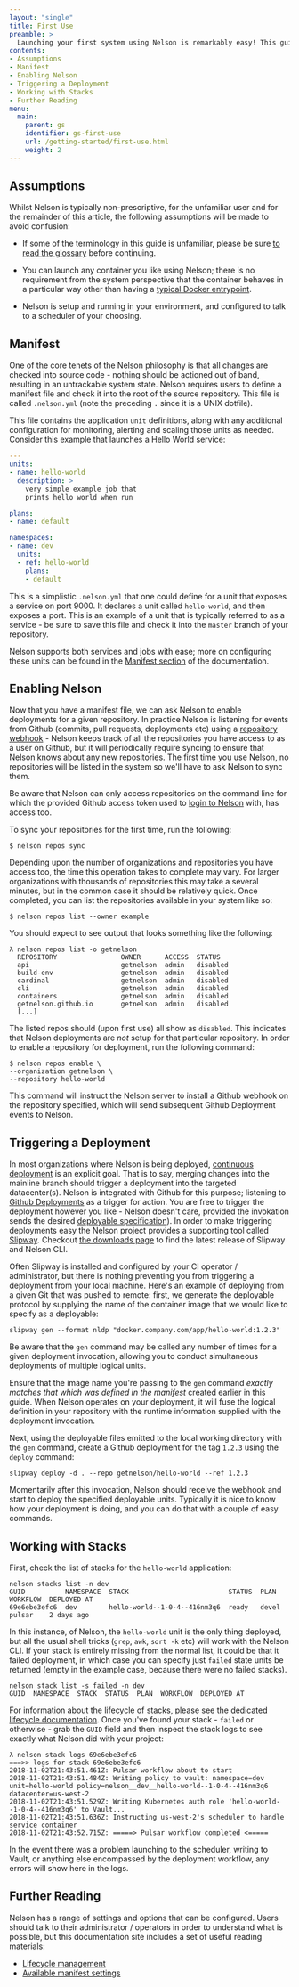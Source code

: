 ```yaml
---
layout: "single"
title: First Use
preamble: >
  Launching your first system using Nelson is remarkably easy! This guide walks you through how to get-going with Nelson and covers the high-level components needed to get an end to end solution.
contents:
- Assumptions
- Manifest
- Enabling Nelson
- Triggering a Deployment
- Working with Stacks
- Further Reading
menu:
  main:
    parent: gs
    identifier: gs-first-use
    url: /getting-started/first-use.html
    weight: 2
---
```


## Assumptions

Whilst Nelson is typically non-prescriptive, for the unfamiliar user and for the remainder of this article, the following assumptions will be made to avoid confusion:

* If some of the terminology in this guide is unfamiliar, please be sure [to read the glossary](https://getnelson.io/getting-started/) before continuing.

* You can launch any container you like using Nelson; there is no requirement from the system perspective that the container behaves in a particular way other than having a [typical Docker entrypoint](https://docs.docker.com/engine/reference/builder/#entrypoint).

* Nelson is setup and running in your environment, and configured to talk to a scheduler of your choosing.

## Manifest

One of the core tenets of the Nelson philosophy is that all changes are checked into source code - nothing should be actioned out of band, resulting in an untrackable system state. Nelson requires users to define a manifest file and check it into the root of the source repository. This file is called `.nelson.yml` (note the preceding `.` since it is a UNIX dotfile).

This file contains the application `unit` definitions, along with any additional configuration for monitoring, alerting and scaling those units as needed. Consider this example that launches a Hello World service:

```yaml
---
units:
- name: hello-world
  description: >
    very simple example job that
    prints hello world when run

plans:
- name: default

namespaces:
- name: dev
  units:
  - ref: hello-world
    plans:
    - default
```

This is a simplistic `.nelson.yml` that one could define for a unit that exposes a service on port 9000. It declares a unit called `hello-world`, and then exposes a port. This is an example of a unit that is typically referred to as a service - be sure to save this file and check it into the `master` branch of your repository.

Nelson supports both services and jobs with ease; more on configuring these units can be found in the [Manifest section](/documentation/manifest.html) of the documentation.

## Enabling Nelson

Now that you have a manifest file, we can ask Nelson to enable deployments for a given repository. In practice Nelson is listening for events from Github (commits, pull requests, deployments etc) using a [repository webhook](https://developer.github.com/v3/repos/hooks/) - Nelson keeps track of all the repositories you have access to as a user on Github, but it will periodically require syncing to ensure that Nelson knows about any new repositories. The first time you use Nelson, no repositories will be listed in the system so we'll have to ask Nelson to sync them.

<div class="alert alert-warning" role="alert">
  Be aware that Nelson can only access repositories on the command line for which the provided Github access token used to <a href="/getting-started/install.html">login to Nelson</a> with, has access too.
</div>

To sync your repositories for the first time, run the following:

```
$ nelson repos sync
```

Depending upon the number of organizations and repositories you have access too, the time this operation takes to complete may vary. For larger organizations with thousands of repositories this may take a several minutes, but in the common case it should be relatively quick. Once completed, you can list the repositories available in your system like so:

```
$ nelson repos list --owner example
```

You should expect to see output that looks something like the following:

```
λ nelson repos list -o getnelson
  REPOSITORY                OWNER      ACCESS  STATUS
  api                       getnelson  admin   disabled
  build-env                 getnelson  admin   disabled
  cardinal                  getnelson  admin   disabled
  cli                       getnelson  admin   disabled
  containers                getnelson  admin   disabled
  getnelson.github.io       getnelson  admin   disabled
  [...]
```

The listed repos should (upon first use) all show as `disabled`. This indicates that Nelson deployments are *not* setup for that particular repository. In order to enable a repository for deployment, run the following command:

```
$ nelson repos enable \
--organization getnelson \
--repository hello-world
```

This command will instruct the Nelson server to install a Github webhook on the repository specified, which will send subsequent Github Deployment events to Nelson.

## Triggering a Deployment

In most organizations where Nelson is being deployed, [continuous deployment](https://en.wikipedia.org/wiki/Continuous_delivery#Relationship_to_continuous_deployment) is an explicit goal. That is to say, merging changes into the mainline branch should trigger a deployment into the targeted datacenter(s). Nelson is integrated with Github for this purpose; listening to [Github Deployments](https://developer.github.com/v3/guides/delivering-deployments/) as a trigger for action. You are free to trigger the deployment however you like - Nelson doesn't care, provided the invokation sends the desired [deployable specification](/getting-started/deployables.html)). In order to make triggering deployments easy the Nelson project provides a supporting tool called [Slipway](https://github.com/getnelson/slipway). Checkout <a href="/downloads.html">the downloads page</a> to find the latest release of Slipway and Nelson CLI.

Often Slipway is installed and configured by your CI operator / administrator, but there is nothing preventing you from triggering a deployment from your local machine. Here's an example of deploying from a given Git that was pushed to remote: first, we generate the deployable protocol by supplying the name of the container image that we would like to specify as a deployable:

```
slipway gen --format nldp "docker.company.com/app/hello-world:1.2.3"
```

Be aware that the `gen` command may be called any number of times for a given deployment invocation, allowing you to conduct simultaneous deployments of multiple logical units.

<div class="alert alert-warning" role="alert">
  Ensure that the image name you're passing to the <code>gen</code> command <i> exactly matches that which was defined in the manifest</i> created earlier in this guide. When Nelson operates on your deployment, it will fuse the logical definition in your repository with the runtime information supplied with the deployment invocation.
</div>

Next, using the deployable files emitted to the local working directory with the `gen` command, create a Github deployment for the tag `1.2.3` using the `deploy` command:

```
slipway deploy -d . --repo getnelson/hello-world --ref 1.2.3
```

Momentarily after this invocation, Nelson should receive the webhook and start to deploy the specified deployable units. Typically it is nice to know how your deployment is doing, and you can do that with a couple of easy commands.

## Working with Stacks

First, check the list of stacks for the `hello-world` application:

```
nelson stacks list -n dev
GUID          NAMESPACE  STACK                         STATUS  PLAN    WORKFLOW  DEPLOYED AT
69e6ebe3efc6  dev        hello-world--1-0-4--416nm3q6  ready   devel   pulsar    2 days ago
```

In this instance, of Nelson, the `hello-world` unit is the only thing deployed, but all the usual shell tricks (`grep`, `awk`, `sort -k` etc) will work with the Nelson CLI. If your stack is entirely missing from the normal list, it could be that it failed deployment, in which case you can specify just `failed` state units be returned (empty in the example case, because there were no failed stacks).

```
nelson stack list -s failed -n dev
GUID  NAMESPACE  STACK  STATUS  PLAN  WORKFLOW  DEPLOYED AT
```

For information about the lifecycle of stacks, please see the [dedicated lifecycle documentation](/getting-started/lifecycle.html). Once you've found your stack - `failed` or otherwise - grab the `GUID` field and then inspect the stack logs to see exactly what Nelson did with your project:

```
λ nelson stack logs 69e6ebe3efc6
===>> logs for stack 69e6ebe3efc6
2018-11-02T21:43:51.461Z: Pulsar workflow about to start
2018-11-02T21:43:51.484Z: Writing policy to vault: namespace=dev unit=hello-world policy=nelson__dev__hello-world--1-0-4--416nm3q6 datacenter=us-west-2
2018-11-02T21:43:51.529Z: Writing Kubernetes auth role 'hello-world--1-0-4--416nm3q6' to Vault...
2018-11-02T21:43:51.636Z: Instructing us-west-2's scheduler to handle service container
2018-11-02T21:43:52.715Z: =====> Pulsar workflow completed <=====
```

In the event there was a problem launching to the scheduler, writing to Vault, or anything else encompassed by the deployment workflow, any errors will show here in the logs.

## Further Reading

Nelson has a range of settings and options that can be configured. Users should talk to their administrator / operators in order to understand what is possible, but this documentation site includes a set of useful reading materials:

* [Lifecycle management](/getting-started/lifecycle.html)
* [Available manifest settings](/documentation/manifest.html)
